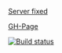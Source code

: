 [Server fixed](https://rxjs2-heroku.herokuapp.com/)

[GH-Page](https://sergl82.github.io/ahj-11.1_RxJS/)

[![Build status](https://ci.appveyor.com/api/projects/status/nv853qe1q436g8na?svg=true)](https://ci.appveyor.com/project/Sergl82/ahj-11-1-rxjs)


